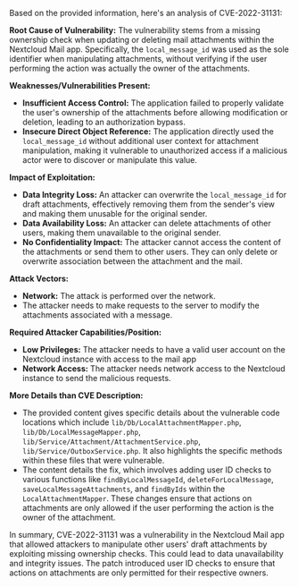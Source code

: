 Based on the provided information, here's an analysis of CVE-2022-31131:

**Root Cause of Vulnerability:**
The vulnerability stems from a missing ownership check when updating or deleting mail attachments within the Nextcloud Mail app. Specifically, the `local_message_id` was used as the sole identifier when manipulating attachments, without verifying if the user performing the action was actually the owner of the attachments.

**Weaknesses/Vulnerabilities Present:**
- **Insufficient Access Control:** The application failed to properly validate the user's ownership of the attachments before allowing modification or deletion, leading to an authorization bypass.
- **Insecure Direct Object Reference:** The application directly used the `local_message_id` without additional user context for attachment manipulation, making it vulnerable to unauthorized access if a malicious actor were to discover or manipulate this value.

**Impact of Exploitation:**
- **Data Integrity Loss:** An attacker can overwrite the `local_message_id` for draft attachments, effectively removing them from the sender's view and making them unusable for the original sender.
- **Data Availability Loss:** An attacker can delete attachments of other users, making them unavailable to the original sender.
- **No Confidentiality Impact:** The attacker cannot access the content of the attachments or send them to other users. They can only delete or overwrite association between the attachment and the mail.

**Attack Vectors:**
- **Network:** The attack is performed over the network.
- The attacker needs to make requests to the server to modify the attachments associated with a message.

**Required Attacker Capabilities/Position:**
- **Low Privileges:** The attacker needs to have a valid user account on the Nextcloud instance with access to the mail app
- **Network Access:** The attacker needs network access to the Nextcloud instance to send the malicious requests.

**More Details than CVE Description:**
- The provided content gives specific details about the vulnerable code locations which include  `lib/Db/LocalAttachmentMapper.php`, `lib/Db/LocalMessageMapper.php`, `lib/Service/Attachment/AttachmentService.php`, `lib/Service/OutboxService.php`. It also highlights the specific methods within these files that were vulnerable.
- The content details the fix, which involves adding user ID checks to various functions like `findByLocalMessageId`, `deleteForLocalMessage`, `saveLocalMessageAttachments`, and `findByIds` within the `LocalAttachmentMapper`. These changes ensure that actions on attachments are only allowed if the user performing the action is the owner of the attachment.

In summary, CVE-2022-31131 was a vulnerability in the Nextcloud Mail app that allowed attackers to manipulate other users' draft attachments by exploiting missing ownership checks. This could lead to data unavailability and integrity issues. The patch introduced user ID checks to ensure that actions on attachments are only permitted for their respective owners.